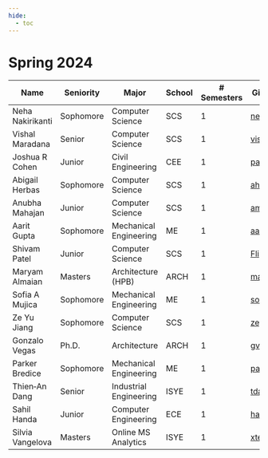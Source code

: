 ```yaml
---
hide:
  - toc
---
```


# Spring 2024

| Name             | Seniority | Major                  | School | # Semesters | GitHub Handle                     | Topic Area                          |
| ---------------- | --------- | ---------------------- | ------ | ----------- | --------------------------------- | ----------------------------------- |
| Neha Nakirikanti | Sophomore | Computer Science       | SCS    | 1           | [nehanak][gh-nehanak]             | [Mobility‑PEI][topic-mobility-pei]  |
| Vishal Maradana  | Senior    | Computer Science       | SCS    | 1           | [vishal-337][gh-vishal-337]       | [Mobility‑PEI][topic-mobility-pei]  |
| Joshua R Cohen   | Junior    | Civil Engineering      | CEE    | 1           | [paradoxwalk][gh-paradoxwalk]     | [Mobility‑PEI][topic-mobility-pei]  |
| Abigail Herbas   | Sophomore | Computer Science       | SCS    | 1           | [aherbas3][gh-aherbas3]           | [Energy‑In‑Buildings][topic-energy] |
| Anubha Mahajan   | Junior    | Computer Science       | SCS    | 1           | [amahajan68][gh-amahajan68]       | [Energy‑In‑Buildings][topic-energy] |
| Aarit Gupta      | Sophomore | Mechanical Engineering | ME     | 1           | [aaritg][gh-aaritg]               | [Energy‑In‑Buildings][topic-energy] |
| Shivam Patel     | Junior    | Computer Science       | SCS    | 1           | [FlippyShivam][gh-flippyshivam]   | [Energy‑In‑Buildings][topic-energy] |
| Maryam Almaian   | Masters   | Architecture (HPB)     | ARCH   | 1           | [maryamalmaian][gh-maryamalmaian] | [Microclimate][topic-microclimate]  |
| Sofia A Mujica   | Sophomore | Mechanical Engineering | ME     | 1           | [sofia-mujica][gh-sofia-mujica]   | [Microclimate][topic-microclimate]  |
| Ze Yu Jiang      | Sophomore | Computer Science       | SCS    | 1           | [zeyujiang8800][gh-zeyujiang8800] | [Microclimate][topic-microclimate]  |
| Gonzalo Vegas    | Ph.D.     | Architecture           | ARCH   | 1           | [gvegasol][gh-gvegasol]           | [Mobility‑Seg][topic-mobility-seg]  |
| Parker Bredice   | Sophomore | Mechanical Engineering | ME     | 1           | [parkerbredice][gh-parkerbredice] | [Mobility‑Seg][topic-mobility-seg]  |
| Thien‑An Dang    | Senior    | Industrial Engineering | ISYE   | 1           | [tdang66][gh-tdang66]             | [Mobility‑Seg][topic-mobility-seg]  |
| Sahil Handa      | Junior    | Computer Engineering   | ECE    | 1           | [handasahil][gh-handasahil]       | [Mobility‑Seg][topic-mobility-seg]  |
| Silvia Vangelova | Masters   | Online MS Analytics    | ISYE   | 1           | [xtearas][gh-xtearas]             | [Sp24][topic-sp24]                  |

[gh-nehanak]:           https://github.com/nehanak
[gh-vishal-337]:        https://github.com/vishal-337
[gh-paradoxwalk]:       https://github.com/paradoxwalk
[gh-aherbas3]:          https://github.com/aherbas3
[gh-amahajan68]:        https://github.com/amahajan68
[gh-aaritg]:            https://github.com/aaritg
[gh-flippyshivam]:      https://github.com/FlippyShivam
[gh-maryamalmaian]:     https://github.com/maryamalmaian
[gh-sofia-mujica]:      https://github.com/sofia-mujica
[gh-zeyujiang8800]:     https://github.com/zeyujiang8800
[gh-gvegasol]:          https://github.com/gvegasol
[gh-parkerbredice]:     https://github.com/parkerbredice
[gh-tdang66]:           https://github.com/tdang66
[gh-handasahil]:        https://github.com/handasahil
[gh-xtearas]:           https://github.com/xtearas

[topic-mobility-pei]:        ../../24sp-mobility-pei
[topic-energy]:              ../../24sp-energyinbuildings
[topic-microclimate]:        ../../24sp-microclimate
[topic-mobility-seg]:        ../../24sp-mobility-seg
[topic-sp24]:                ../../projects/24sp
